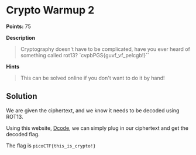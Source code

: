 # Crypto Warmup 2

**Points:** 75

**Description**
> Cryptography doesn't have to be complicated, have you ever heard of something called rot13? `cvpbPGS{guvf_vf_pelcgb!}``

**Hints**
> This can be solved online if you don't want to do it by hand!

## Solution

We are given the ciphertext, and we know it needs to be decoded using ROT13.

Using this website, [Dcode](https://www.dcode.fr/rot-13-cipher), we can simply plug in our ciphertext and get the decoded flag.

The flag is `picoCTF{this_is_crypto!}`
